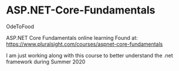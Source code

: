 # ASP.NET-Core-Fundamentals
OdeToFood

ASP.NET Core Fundamentals online learning
Found at: https://www.pluralsight.com/courses/aspnet-core-fundamentals

I am just working along with this course to better understand the .net framework during Summer 2020
